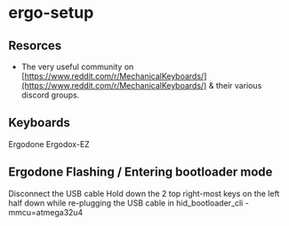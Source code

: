 # ergo-setup
## Resorces

- The very useful community on [https://www.reddit.com/r/MechanicalKeyboards/](https://www.reddit.com/r/MechanicalKeyboards/) & their various discord groups.

## Keyboards
Ergodone
Ergodox-EZ

## Ergodone Flashing / Entering bootloader mode
Disconnect the USB cable
Hold down the 2 top right-most keys on the left half down while re-plugging the USB cable in
hid_bootloader_cli -mmcu=atmega32u4 <hex>

